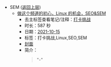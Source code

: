 - SEM ([返回上层](../))
    - [做这个频道的初心，Linux 的机会，SEO&SEM](https://www.bilibili.com/video/BV1SQ4y1B7yN)
        - 去主标签查看笔记/注释：[打卡挑战](../tags/打卡挑战.md)
        - 时长：587 秒
        - 日期：[2021-10-15](../month/202110.md)
        - 标签：打卡挑战,Linux,SEO,SEM
        - [封面](http://i0.hdslb.com/bfs/archive/dece044f025963a9343ad0fe26805f188664e174.jpg)
        - 简介：
            > "-"

